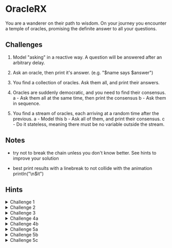 
# OracleRX

You are a wanderer on their path to wisdom. On your journey you encounter a temple of oracles, promising the definite answer to all your questions.

## Challenges

1. Model "asking" in a reactive way. A question will be answered after an arbitrary delay.

2. Ask an oracle, then print it's answer. (e.g. "$name says $answer")

3. You find a collection of oracles. Ask them all, and print their answers.

4. Oracles are suddenly democratic, and you need to find their consensus.
    a - Ask them all at the same time, then print the consensus
    b - Ask them in sequence.
    
5. You find a stream of oracles, each arriving at a random time after the previous. 
    a - Model this
    b - Ask all of them, and print their consensus.
    c - Do it stateless, meaning there must be no variable outside the stream.
    
## Notes

- try not to break the chain unless you don't know better. See hints to improve your solution

- best print results with a linebreak to not collide with the animation println("\n$it")

## Hints

<details>
  <summary>Challenge 1</summary>
  Single.just(...) and the .delay(..., ...) operator are your friends here. 
</details>

<details>
  <summary>Challenge 2</summary>
  how to get name and answer together? .map() and .flatMap() can save the day. 
  
  Also again .just() turns out to be useful to get the oracle into the stream. 
</details>

<details>
  <summary>Challenge 3</summary>
  whatever
</details>

<details>
  <summary>Challenge 4a</summary>
  whatever
</details>

<details>
  <summary>Challenge 4b</summary>
  whatever
</details>

<details>
  <summary>Challenge 5a</summary>
  whatever
</details>

<details>
  <summary>Challenge 5b</summary>
  whatever
</details>

<details>
  <summary>Challenge 5c</summary>
  whatever
</details>